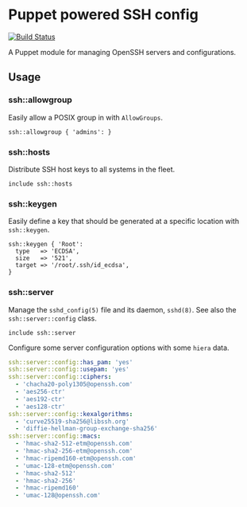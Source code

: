 # Puppet powered SSH config

[![Build Status](https://travis-ci.org/xaque208/puppet-ssh.svg?branch=master)](https://travis-ci.org/xaque208/puppet-ssh)

A Puppet module for managing OpenSSH servers and configurations.


## Usage

### ssh::allowgroup

Easily allow a POSIX group in with `AllowGroups`.

```Puppet
ssh::allowgroup { 'admins': }
```

### ssh::hosts

Distribute SSH host keys to all systems in the fleet.

```Puppet
include ssh::hosts
```

### ssh::keygen

Easily define a key that should be generated at a specific location with
`ssh::keygen`.

```Puppet
ssh::keygen { 'Root':
  type   => 'ECDSA',
  size   => '521',
  target => '/root/.ssh/id_ecdsa',
}
```

### ssh::server

Manage the `sshd_config(5)` file and its daemon, `sshd(8)`.  See also the
`ssh::server::config` class.

```Puppet
include ssh::server
```

Configure some server configuration options with some `hiera` data.

```yaml
ssh::server::config::has_pam: 'yes'
ssh::server::config::usepam: 'yes'
ssh::server::config::ciphers:
  - 'chacha20-poly1305@openssh.com'
  - 'aes256-ctr'
  - 'aes192-ctr'
  - 'aes128-ctr'
ssh::server::config::kexalgorithms:
  - 'curve25519-sha256@libssh.org'
  - 'diffie-hellman-group-exchange-sha256'
ssh::server::config::macs:
  - 'hmac-sha2-512-etm@openssh.com'
  - 'hmac-sha2-256-etm@openssh.com'
  - 'hmac-ripemd160-etm@openssh.com'
  - 'umac-128-etm@openssh.com'
  - 'hmac-sha2-512'
  - 'hmac-sha2-256'
  - 'hmac-ripemd160'
  - 'umac-128@openssh.com'
```

